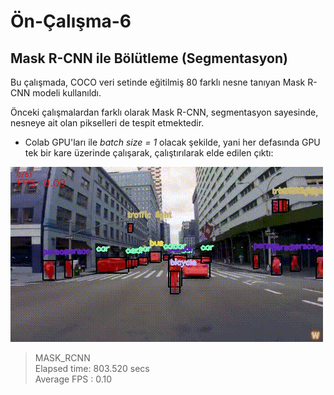 # Ön-Çalışma-6
## Mask R-CNN ile Bölütleme (Segmentasyon)     

Bu çalışmada, COCO veri setinde eğitilmiş 80 farklı nesne tanıyan Mask R-CNN modeli kullanıldı. 

Önceki çalışmalardan farklı olarak Mask R-CNN, segmentasyon sayesinde, nesneye ait olan pikselleri de tespit etmektedir. 

- Colab GPU'ları ile *batch size = 1* olacak şekilde, yani her defasında GPU tek bir kare üzerinde çalışarak, çalıştırılarak elde edilen çıktı:  

![MaskRCNN](videos/sample_MaskRCNN.gif) <br>

>MASK_RCNN <br>
>Elapsed time: 803.520 secs <br>
>Average FPS : 0.10 <br>
